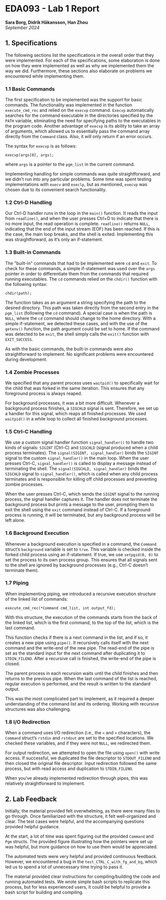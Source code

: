 # EDA093 - Lab 1 Report

**Sara Borg, Didrik Håkansson, Han Zhou**  
*September 2024*

## 1. Specifications

The following sections list the specifications in the overall order that they were implemented. For each of the specifications, some elaboration is done on how they were implemented as well as why we implemented them the way we did. Furthermore, these sections also elaborate on problems we encountered while implementing them.

### 1.1 Basic Commands

The first specification to be implemented was the support for basic commands. The functionality was implemented in the function `execute_cmd_rec` and relied on the `execvp` command. `Execvp` automatically searches for the command executable in the directories specified by the `PATH` variable, eliminating the need for specifying paths to the executables in the program code. Another advantage of `execvp` is its ability to take an array of arguments, which allowed us to essentially pass the command array directly from the `Command` class. Also, it will only return if an error occurs.

The syntax for `execvp` is as follows:

`execvp(args[0], args);`


where `args` is a pointer to the `pgm_list` in the current command.

Implementing handling for simple commands was quite straightforward, and we didn’t run into any particular problems. Some time was spent testing implementations with `execv` and `execlp`, but as mentioned, `execvp` was chosen due to its convenient search functionality.

### 1.2 Ctrl-D Handling

Our Ctrl-D handler runs in the loop in the `main()` function. It reads the input from `readline()`, and when the user presses Ctrl+D to indicate that there is no more input, the read operation is complete. `readline()` returns `NULL`, indicating that the end of the input stream (EOF) has been reached. If this is the case, the main loop breaks, and the shell is exited. Implementing this was straightforward, as it’s only an if-statement.

### 1.3 Built-in Commands

The "built-in" commands that had to be implemented were `cd` and `exit`. To check for these commands, a simple if-statement was used over the `args` pointer in order to differentiate them from the commands that required running executables. The `cd` commands relied on the `chdir()` function with the following syntax:

`chdir(path);`


The function takes as an argument a string specifying the path to the desired directory. This path was taken directly from the second entry in the `pgm_list` (following the `cd` command). A special case is when the path is `NULL`, where the `cd` command should change to the home directory. With a simple if-statement, we detected these cases, and with the use of the `getenv()` function, the path argument could be set to home. If the command was detected to be `exit`, the shell simply calls the `exit()` function with `EXIT_SUCCESS`.

As with the basic commands, the built-in commands were also straightforward to implement. No significant problems were encountered during development.

### 1.4 Zombie Processes

We specified that any parent process uses `waitpid()` to specifically wait for the child that was forked in the same iteration. This ensures that any foreground process is always reaped.

For background processes, it was a bit more difficult. Whenever a background process finishes, a `SIGCHLD` signal is sent. Therefore, we set up a handler for this signal, which reaps all finished processes. We used `waitpid()` in a while loop to collect all finished background processes.

### 1.5 Ctrl-C Handling

We use a custom signal handler function `signal_handler()` to handle two kinds of signals: `SIGINT` (Ctrl-C) and `SIGCHLD` (signal produced when a child process terminates). The `signal(SIGINT, signal_handler)` binds the `SIGINT` signal to the custom `signal_handler()` in the main loop. When the user presses Ctrl-C, `signal_handler()` is called to display a message instead of terminating the shell. The `signal(SIGCHLD, signal_handler)` binds the `SIGCHLD` signal to `signal_handler()`, which is called when any child process terminates and is responsible for killing off child processes and preventing zombie processes.

When the user presses Ctrl-C, which sends the `SIGINT` signal to the running process, the signal handler captures it. The handler does not terminate the background process but prints a message to the user, prompting them to exit the shell using the `exit` command instead of Ctrl-C. If a foreground process is running, it will be terminated, but any background process will be left alone.

### 1.6 Background Execution

Whenever a background execution is specified in a command, the `Command` struct’s `background` variable is set to `true`. This variable is checked inside the forked child process using an if-statement. If true, we use `setpgid(0, 0)` to set the process to its own process group. This ensures that all signals sent to the shell are ignored by background processes (e.g., Ctrl-C doesn’t terminate them).

### 1.7 Piping

When implementing piping, we introduced a recursive execution structure of the linked list of commands:


`execute_cmd_rec(*Command cmd_list, int output_fd);`


With this structure, the execution of the commands starts from the back of the linked list, which is the first command, to the top of the list, which is the last command.

This function checks if there is a next command in the list, and if so, it creates a new pipe using `pipe()`. It recursively calls itself with the next command and the write-end of the new pipe. The read-end of the pipe is set as the standard input for the next command after duplicating it to `STDIN_FILENO`. After a recursive call is finished, the write-end of the pipe is closed.

The parent process in each recursion waits until the child finishes and then returns to the previous pipe. When the last command of the list is reached, regular execution is performed, and the result is written to the standard output.

This was the most complicated part to implement, as it required a deeper understanding of the command list and its ordering. Working with recursive structures was also challenging.

### 1.8 I/O Redirection

When a command uses I/O redirection (i.e., the `<` and `>` characters), the `Command` struct’s `rstdin` and `rstdout` are set to the specified locations. We checked these variables, and if they were not `NULL`, we redirected them.

For output redirection, we attempted to open the file using `open()` with write access. If successful, we duplicated the file descriptor to `STDOUT_FILENO` and then closed the original file descriptor. Input redirection followed the same process, but with read access and duplication to `STDIN_FILENO`.

When you’ve already implemented redirection through pipes, this was relatively straightforward to implement.

## 2. Lab Feedback

Initially, the material provided felt overwhelming, as there were many files to go through. Once familiarized with the structure, it felt well-organized and clear. The test cases were helpful, and the accompanying questions provided helpful guidance.

At the start, a lot of time was spent figuring out the provided `Command` and `Pgm` structs. The provided figure illustrating how the pointers were set up was helpful, but more guidance on how to use them would be appreciated.

The automated tests were very helpful and provided continuous feedback. However, we encountered a bug in the `test_CTRL_C_with_fg_and_bg`, which led us to spend a lot of unnecessary time trying to pass it.

The material provided clear instructions for compiling/building the code and running automated tests. We wrote simple bash scripts to replicate this process, but for less experienced users, it could be helpful to provide a bash script for building and compiling.


